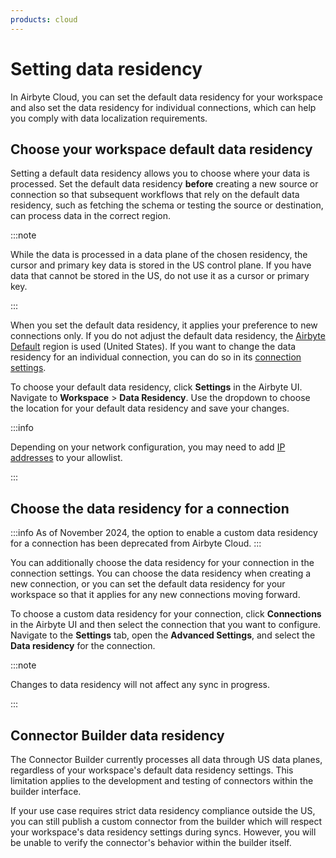 ```yaml
---
products: cloud
---
```


# Setting data residency

In Airbyte Cloud, you can set the default data residency for your workspace and also set the data residency for individual connections, which can help you comply with data localization requirements.

## Choose your workspace default data residency

Setting a default data residency allows you to choose where your data is processed. Set the default data residency **before** creating a new source or connection so that subsequent workflows that rely on the default data residency, such as fetching the schema or testing the source or destination, can process data in the correct region.

:::note

While the data is processed in a data plane of the chosen residency, the cursor and primary key data is stored in the US control plane. If you have data that cannot be stored in the US, do not use it as a cursor or primary key.

:::

When you set the default data residency, it applies your preference to new connections only. If you do not adjust the default data residency, the [Airbyte Default](configuring-connections.md) region is used (United States). If you want to change the data residency for an individual connection, you can do so in its [connection settings](configuring-connections.md).

To choose your default data residency, click **Settings** in the Airbyte UI. Navigate to **Workspace** > **Data Residency**. Use the dropdown to choose the location for your default data residency and save your changes.

:::info

Depending on your network configuration, you may need to add [IP addresses](/operating-airbyte/security.md#network-security-1) to your allowlist.

:::

## Choose the data residency for a connection

:::info
As of November 2024, the option to enable a custom data residency for a connection has been deprecated from Airbyte Cloud.
:::

You can additionally choose the data residency for your connection in the connection settings. You can choose the data residency when creating a new connection, or you can set the default data residency for your workspace so that it applies for any new connections moving forward.

To choose a custom data residency for your connection, click **Connections** in the Airbyte UI and then select the connection that you want to configure. Navigate to the **Settings** tab, open the **Advanced Settings**, and select the **Data residency** for the connection.

:::note

Changes to data residency will not affect any sync in progress.

:::

## Connector Builder data residency

The Connector Builder currently processes all data through US data planes, regardless of your workspace's default data residency settings. This limitation applies to the development and testing of connectors within the builder interface.

If your use case requires strict data residency compliance outside the US, you can still publish a custom connector from the builder which will respect your workspace's data residency settings during syncs. However, you will be unable to verify the connector's behavior within the builder itself.
